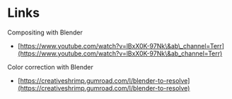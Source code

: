 # Links

Compositing with Blender

* [https://www.youtube.com/watch?v=lBxX0K-97Nk\&ab\_channel=Terr](https://www.youtube.com/watch?v=lBxX0K-97Nk\&ab_channel=Terr)

Color correction with Blender

* [https://creativeshrimp.gumroad.com/l/blender-to-resolve](https://creativeshrimp.gumroad.com/l/blender-to-resolve)

